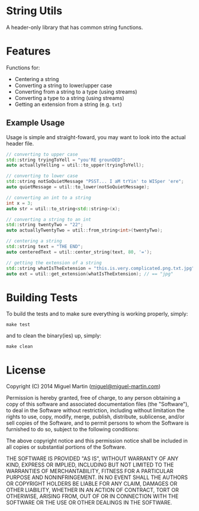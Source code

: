 # String Utils

A header-only library that has common string functions.

# Features

Functions for:

- Centering a string
- Converting a string to lower/upper case
- Converting from a string to a type (using streams)
- Converting a type to a string (using streams)
- Getting an extension from a string (e.g. `txt`)

## Example Usage

Usage is simple and straight-foward, you may want to look into the actual header file.

```c++
// converting to upper case
std::string tryingToYell = "you'RE grounDED";
auto actuallyYelling = util::to_upper(tryingToYell);

// converting to lower case
std::string notSoQuietMessage "PSST... I aM trYin' to WISper 'ere";
auto quietMessage = util::to_lower(notSoQuietMessage); 

// converting an int to a string
int x = 3;
auto str = util::to_string<std::string>(x);

// converting a string to an int
std::string twentyTwo = "22";
auto actuallyTwentyTwo = util::from_string<int>(twentyTwo);

// centering a string
std::string text = "THE END";
auto centeredText = util::center_string(text, 80, '=');

// getting the extension of a string
std::string whatIsTheExtension = "this.is.very.complicated.png.txt.jpg";
auto ext = util::get_extension(whatIsTheExtension); // == "jpg"
```

# Building Tests

To build the tests and to make sure everything is working properly, simply:

```
make test
```

and to clean the binary(ies) up, simply:

```
make clean
```

# License

Copyright (C) 2014 Miguel Martin (miguel@miguel-martin.com)

Permission is hereby granted, free of charge, to any person obtaining a copy
of this software and associated documentation files (the "Software"), to deal
in the Software without restriction, including without limitation the rights
to use, copy, modify, merge, publish, distribute, sublicense, and/or sell
copies of the Software, and to permit persons to whom the Software is
furnished to do so, subject to the following conditions:

The above copyright notice and this permission notice shall be included in
all copies or substantial portions of the Software.

THE SOFTWARE IS PROVIDED "AS IS", WITHOUT WARRANTY OF ANY KIND, EXPRESS OR
IMPLIED, INCLUDING BUT NOT LIMITED TO THE WARRANTIES OF MERCHANTABILITY,
FITNESS FOR A PARTICULAR PURPOSE AND NONINFRINGEMENT. IN NO EVENT SHALL THE
AUTHORS OR COPYRIGHT HOLDERS BE LIABLE FOR ANY CLAIM, DAMAGES OR OTHER
LIABILITY, WHETHER IN AN ACTION OF CONTRACT, TORT OR OTHERWISE, ARISING FROM,
OUT OF OR IN CONNECTION WITH THE SOFTWARE OR THE USE OR OTHER DEALINGS IN
THE SOFTWARE.
